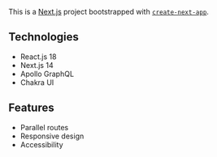 This is a [Next.js](https://nextjs.org/) project bootstrapped with [`create-next-app`](https://github.com/vercel/next.js/tree/canary/packages/create-next-app).

## Technologies

- React.js 18
- Next.js 14
- Apollo GraphQL
- Chakra UI

## Features

- Parallel routes
- Responsive design
- Accessibility
